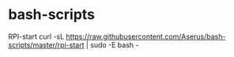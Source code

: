 # bash-scripts

RPI-start
curl -sL https://raw.githubusercontent.com/Aserus/bash-scripts/master/rpi-start | sudo -E bash -
